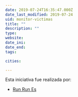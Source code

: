 ```yaml
---
date: 2019-07-24T16:35:47.000Z
date_last_modified: 2019-07-24
uid: monitor-victimas
title: ""
description: ""
type: 
website: 
date_ini: 
date_end: 
tags:

cities: 

---
```


Esta iniciativa fue realizada por:

- [Run Run Es](/i/run-run-es.html)
